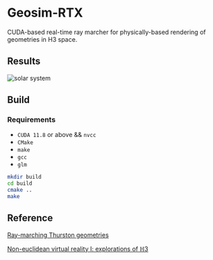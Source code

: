 # Geosim-RTX

CUDA-based real-time ray marcher for physically-based rendering of geometries in H3 space.

## Results

![solar system](results/solar_system.gif)

## Build

### Requirements

- `CUDA 11.8` or above && `nvcc`
- `CMake`
- `make`
- `gcc`
- `glm`

```bash
mkdir build
cd build
cmake ..
make
```


## Reference

[Ray-marching Thurston geometries](https://arxiv.org/abs/2010.15801)

[Non-euclidean virtual reality I: explorations of ℍ3](https://arxiv.org/abs/1702.04004)

